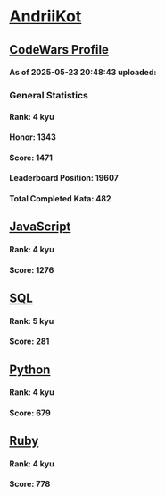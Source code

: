# [AndriiKot](https://www.codewars.com/users/AndriiKot)

## [CodeWars Profile](https://www.codewars.com/users/AndriiKot)

#### As of 2025-05-23 20:48:43 uploaded:

### General Statistics

#### Rank: 4 kyu

#### Honor: 1343

#### Score: 1471

#### Leaderboard Position: 19607

#### Total Completed Kata: 482



## [JavaScript](https://github.com/AndriiKot/JavaScript__CodeWars)

#### Rank: 4 kyu

#### Score: 1276


## [SQL](https://github.com/AndriiKot/SQL__CodeWars)

#### Rank: 5 kyu

#### Score: 281


## [Python](https://github.com/AndriiKot/Python__CodeWars)

#### Rank: 4 kyu

#### Score: 679


## [Ruby](https://github.com/AndriiKot/Ruby__CodeWars)

#### Rank: 4 kyu

#### Score: 778

